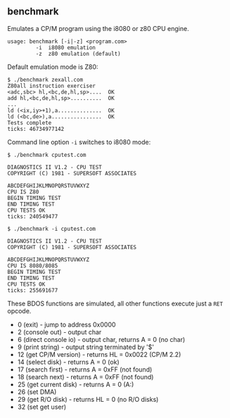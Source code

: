 ## benchmark

Emulates a CP/M program using the i8080 or z80 CPU engine.

```
usage: benchmark [-i|-z] <program.com>
         -i  i8080 emulation
         -z  z80 emulation (default)
```

Default emulation mode is Z80:

```
$ ./benchmark zexall.com
Z80all instruction exerciser
<adc,sbc> hl,<bc,de,hl,sp>....  OK
add hl,<bc,de,hl,sp>..........  OK
...
ld (<ix,iy>+1),a..............  OK
ld (<bc,de>),a................  OK
Tests complete
ticks: 46734977142
```

Command line option `-i` switches to i8080 mode:

```
$ ./benchmark cputest.com

DIAGNOSTICS II V1.2 - CPU TEST
COPYRIGHT (C) 1981 - SUPERSOFT ASSOCIATES

ABCDEFGHIJKLMNOPQRSTUVWXYZ
CPU IS Z80
BEGIN TIMING TEST
END TIMING TEST
CPU TESTS OK
ticks: 240549477

$ ./benchmark -i cputest.com

DIAGNOSTICS II V1.2 - CPU TEST
COPYRIGHT (C) 1981 - SUPERSOFT ASSOCIATES

ABCDEFGHIJKLMNOPQRSTUVWXYZ
CPU IS 8080/8085
BEGIN TIMING TEST
END TIMING TEST
CPU TESTS OK
ticks: 255691677
```

These BDOS functions are simulated, all other functions execute just a `RET` opcode.

- 0 (exit) - jump to address 0x0000
- 2 (console out) - output char
- 6 (direct console io) - output char, returns A = 0 (no char)
- 9 (print string) - output string terminated by '$'
- 12 (get CP/M version) - returns HL = 0x0022 (CP/M 2.2)
- 14 (select disk) - returns A = 0 (ok)
- 17 (search first) - returns A = 0xFF (not found)
- 18 (search next) - returns A = 0xFF (not found)
- 25 (get current disk) - returns A = 0 (A:)
- 26 (set DMA)
- 29 (get R/O disk) - returns HL = 0 (no R/O disks)
- 32 (set get user)

